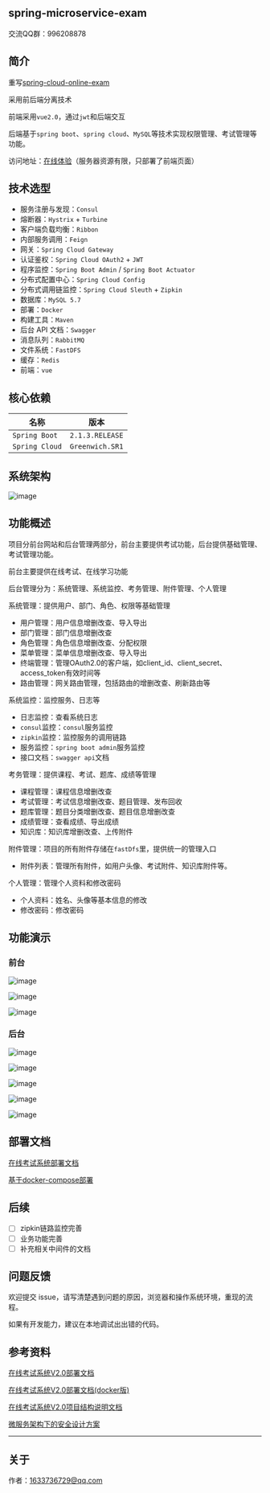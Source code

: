 ## spring-microservice-exam

交流QQ群：996208878

## 简介

重写[spring-cloud-online-exam](https://gitee.com/wells2333/spring-cloud-online-exam)

采用前后端分离技术

前端采用`vue2.0`，通过`jwt`和后端交互

后端基于`spring boot`、`spring cloud`、`MySQL`等技术实现权限管理、考试管理等功能。

访问地址：[在线体验](http://182.254.233.125)（服务器资源有限，只部署了前端页面）

## 技术选型

- 服务注册与发现：`Consul`
- 熔断器：`Hystrix` + `Turbine`
- 客户端负载均衡：`Ribbon`
- 内部服务调用：`Feign`
- 网关：`Spring Cloud Gateway`
- 认证鉴权：`Spring Cloud OAuth2` + `JWT`
- 程序监控：`Spring Boot Admin` / `Spring Boot Actuator`
- 分布式配置中心：`Spring Cloud Config`
- 分布式调用链监控：`Spring Cloud Sleuth` + `Zipkin`
- 数据库：`MySQL 5.7`
- 部署：`Docker`
- 构建工具：`Maven`
- 后台 API 文档：`Swagger`
- 消息队列：`RabbitMQ`
- 文件系统：`FastDFS`
- 缓存：`Redis`
- 前端：`vue`

## 核心依赖

|      名称      |   版本    |
| --------- | -------- |
| `Spring Boot`    | `2.1.3.RELEASE`  |
| `Spring Cloud`   | `Greenwich.SR1`  |

## 系统架构

![image](doc/产品设计/系统架构图.png)

## 功能概述

项目分前台网站和后台管理两部分，前台主要提供考试功能，后台提供基础管理、考试管理功能。

前台主要提供在线考试、在线学习功能

后台管理分为：系统管理、系统监控、考务管理、附件管理、个人管理

系统管理：提供用户、部门、角色、权限等基础管理
- 用户管理：用户信息增删改查、导入导出
- 部门管理：部门信息增删改查
- 角色管理：角色信息增删改查、分配权限
- 菜单管理：菜单信息增删改查、导入导出
- 终端管理：管理OAuth2.0的客户端，如client_id、client_secret、access_token有效时间等
- 路由管理：网关路由管理，包括路由的增删改查、刷新路由等

系统监控：监控服务、日志等
- 日志监控：查看系统日志
- `consul`监控：`consul`服务监控
- `zipkin`监控：监控服务的调用链路
- 服务监控：`spring boot admin`服务监控
- 接口文档：`swagger api`文档

考务管理：提供课程、考试、题库、成绩等管理
- 课程管理：课程信息增删改查
- 考试管理：考试信息增删改查、题目管理、发布回收
- 题库管理：题目分类增删改查、题目信息增删改查
- 成绩管理：查看成绩、导出成绩
- 知识库：知识库增删改查、上传附件

附件管理：项目的所有附件存储在`fastDfs`里，提供统一的管理入口
- 附件列表：管理所有附件，如用户头像、考试附件、知识库附件等。

个人管理：管理个人资料和修改密码
- 个人资料：姓名、头像等基本信息的修改
- 修改密码：修改密码

## 功能演示

### 前台

![image](doc/images/image_web_exam.png)

![image](doc/images/image_web_exam_card.png)

![image](doc/images/image_web_incorrect_answer.png)

### 后台

![image](doc/images/image_ui_menu.png)

![image](doc/images/image_ui_exam.png)

![image](doc/images/image_ui_exam_subject.png)

![image](doc/images/image_ui_subject.png)

![image](doc/images/image_ui_msg.png)

## 部署文档

[在线考试系统部署文档](doc/在线考试系统V2.0_部署文档.md)

[基于docker-compose部署](doc/在线考试系统V2.0_部署文档(docker版).md)

## 后续

- [ ] zipkin链路监控完善
- [ ] 业务功能完善
- [ ] 补充相关中间件的文档

## 问题反馈

欢迎提交 issue，请写清楚遇到问题的原因，浏览器和操作系统环境，重现的流程。 

如果有开发能力，建议在本地调试出出错的代码。

## 参考资料

[在线考试系统V2.0部署文档](doc/在线考试系统V2.0_部署文档.md)

[在线考试系统V2.0部署文档(docker版)](doc/在线考试系统V2.0_部署文档(docker版).md)

[在线考试系统V2.0项目结构说明文档](doc/在线考试系统V2.0_项目结构说明.md)

[微服务架构下的安全设计方案](http://ehedgehog.net/2019/03/23/%E5%BE%AE%E6%9C%8D%E5%8A%A1%E6%9E%B6%E6%9E%84%E4%B8%8B%E7%9A%84%E5%AE%89%E5%85%A8%E8%AE%BE%E8%AE%A1%E6%96%B9%E6%A1%88/)

***

## 关于

作者：1633736729@qq.com
